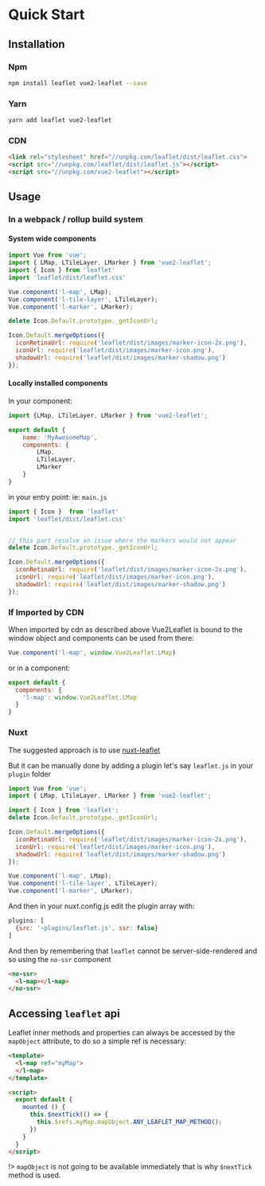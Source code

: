 # Quick Start

## Installation

### Npm

``` bash
npm install leaflet vue2-leaflet --save
```

### Yarn

``` bash
yarn add leaflet vue2-leaflet
```

### CDN

```html
<link rel="stylesheet" href="//unpkg.com/leaflet/dist/leaflet.css">
<script src="//unpkg.com/leaflet/dist/leaflet.js"></script>
<script src="//unpkg.com/vue2-leaflet"></script>
```

## Usage

### In a webpack / rollup build system

#### System wide components

```js
import Vue from 'vue';
import { LMap, LTileLayer, LMarker } from 'vue2-leaflet';
import { Icon } from 'leaflet'
import 'leaflet/dist/leaflet.css'

Vue.component('l-map', LMap);
Vue.component('l-tile-layer', LTileLayer);
Vue.component('l-marker', LMarker);

delete Icon.Default.prototype._getIconUrl;

Icon.Default.mergeOptions({
  iconRetinaUrl: require('leaflet/dist/images/marker-icon-2x.png'),
  iconUrl: require('leaflet/dist/images/marker-icon.png'),
  shadowUrl: require('leaflet/dist/images/marker-shadow.png')
});

```

#### Locally installed components

In your component:

```js
import {LMap, LTileLayer, LMarker } from 'vue2-leaflet';

export default {
    name: 'MyAwesomeMap',
    components: {
        LMap,
        LTileLayer,
        LMarker
    }
}
```

in your entry point: ie: `main.js`

```js
import { Icon }  from 'leaflet'
import 'leaflet/dist/leaflet.css'


// this part resolve an issue where the markers would not appear
delete Icon.Default.prototype._getIconUrl;

Icon.Default.mergeOptions({
  iconRetinaUrl: require('leaflet/dist/images/marker-icon-2x.png'),
  iconUrl: require('leaflet/dist/images/marker-icon.png'),
  shadowUrl: require('leaflet/dist/images/marker-shadow.png')
});

```

### If Imported by CDN
When imported by cdn as described above Vue2Leaflet is bound to the window object and components can be used from there:

```js
Vue.component('l-map', window.Vue2Leaflet.LMap)
```

or in a component:

```js
export default {
  components: {
    'l-map': window.Vue2Leaflet.LMap
  }
}
```

### Nuxt

The suggested approach is to use [nuxt-leaflet](https://github.com/schlunsen/nuxt-leaflet)

But it can be manually done by adding a plugin let's say `leaflet.js` in your `plugin` folder

```js
import Vue from 'vue';
import { LMap, LTileLayer, LMarker } from 'vue2-leaflet';

import { Icon } from 'leaflet';
delete Icon.Default.prototype._getIconUrl;

Icon.Default.mergeOptions({
  iconRetinaUrl: require('leaflet/dist/images/marker-icon-2x.png'),
  iconUrl: require('leaflet/dist/images/marker-icon.png'),
  shadowUrl: require('leaflet/dist/images/marker-shadow.png')
});

Vue.component('l-map', LMap);
Vue.component('l-tile-layer', LTileLayer);
Vue.component('l-marker', LMarker);
```

And then in your nuxt.config.js edit the plugin array with:

```js
plugins: [
  {src: '~plugins/leaflet.js', ssr: false}
]
```

And then by remembering that `leaflet` cannot be server-side-rendered and so using the `no-ssr` component

```html
<no-ssr>
  <l-map></l-map>
</no-ssr>
```

## Accessing `leaflet` api

Leaflet inner methods and properties can always be accessed by the `mapObject` attribute, to do so a simple ref is necessary:

```html
<template>
  <l-map ref="myMap">
  </l-map>
</template>

<script>
  export default {
    mounted () {
      this.$nextTick(() => {
        this.$refs.myMap.mapObject.ANY_LEAFLET_MAP_METHOD();
      })
    }
  }
</script>
```

!> `mapObject` is not going to be available immediately that is why  `$nextTick` method is used.
